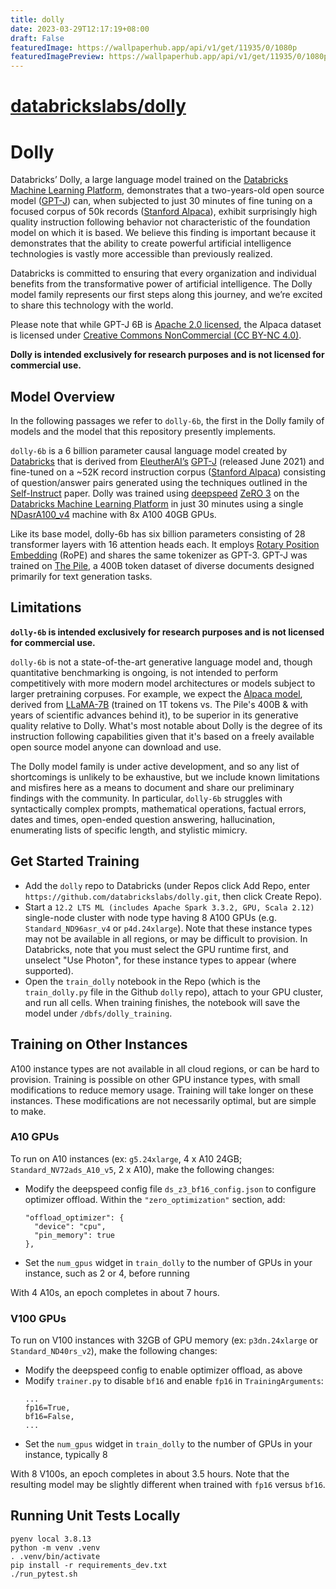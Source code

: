 ```yaml
---
title: dolly
date: 2023-03-29T12:17:19+08:00
draft: False
featuredImage: https://wallpaperhub.app/api/v1/get/11935/0/1080p
featuredImagePreview: https://wallpaperhub.app/api/v1/get/11935/0/1080p
---
```


# [databrickslabs/dolly](https://github.com/databrickslabs/dolly)

# Dolly
Databricks’ Dolly, a large language model trained on the [Databricks Machine Learning Platform](https://www.databricks.com/product/machine-learning), demonstrates that a two-years-old open source model ([GPT-J](https://huggingface.co/EleutherAI/gpt-j-6B)) can, when subjected to just 30 minutes of fine tuning on a focused corpus of 50k records ([Stanford Alpaca](https://crfm.stanford.edu/2023/03/13/alpaca.html)), exhibit surprisingly high quality instruction following behavior not characteristic of the foundation model on which it is based.  We believe this finding is important because it demonstrates that the ability to create powerful artificial intelligence technologies is vastly more accessible than previously realized.

Databricks is committed to ensuring that every organization and individual benefits from the transformative power of artificial intelligence. The Dolly model family represents our first steps along this journey, and we’re excited to share this technology with the world.

Please note that while GPT-J 6B is [Apache 2.0 licensed](https://huggingface.co/EleutherAI/gpt-j-6B), the Alpaca dataset is licensed under [Creative Commons NonCommercial (CC BY-NC 4.0)](https://huggingface.co/datasets/tatsu-lab/alpaca). 

**Dolly is intended exclusively for research purposes and is not licensed for commercial use.**

## Model Overview
In the following passages we refer to `dolly-6b`, the first in the Dolly family of models and the model that this repository presently implements. 

`dolly-6b` is a 6 billion parameter causal language model created by [Databricks](https://databricks.com/) that is derived from [EleutherAI’s](https://www.eleuther.ai/) [GPT-J](https://huggingface.co/EleutherAI/gpt-j-6B) (released June 2021) and fine-tuned on a ~52K record instruction corpus ([Stanford Alpaca](https://crfm.stanford.edu/2023/03/13/alpaca.html)) consisting of question/answer pairs generated using the techniques outlined in the [Self-Instruct](https://arxiv.org/abs/2212.10560) paper.  Dolly was trained using [deepspeed](https://github.com/microsoft/DeepSpeed) [ZeRO 3](https://github.com/microsoft/DeepSpeed/blob/master/docs/code-docs/source/zero3.rst) on the [Databricks Machine Learning Platform](https://www.databricks.com/product/machine-learning) in just 30 minutes using a single [NDasrA100_v4](https://learn.microsoft.com/en-us/azure/virtual-machines/nda100-v4-series) machine with 8x A100 40GB GPUs. 

Like its base model, dolly-6b has six billion parameters consisting of 28 transformer layers with 16 attention heads each. It employs [Rotary Position Embedding](https://arxiv.org/abs/2104.09864) (RoPE) and shares the same tokenizer as GPT-3. GPT-J was trained on [The Pile](https://huggingface.co/datasets/the_pile), a 400B token dataset of diverse documents designed primarily for text generation tasks.

## Limitations
**`dolly-6b` is intended exclusively for research purposes and is not licensed for commercial use.**

`dolly-6b` is not a state-of-the-art generative language model and, though quantitative benchmarking is ongoing, is not intended to perform competitively with more modern model architectures or models subject to larger pretraining corpuses. For example, we expect the [Alpaca model](https://github.com/tatsu-lab/stanford_alpaca), derived from [LLaMA-7B](https://ai.facebook.com/blog/large-language-model-llama-meta-ai/) (trained on 1T tokens vs. The Pile's 400B & with years of scientific advances behind it), to be superior in its generative quality relative to Dolly. What's most notable about Dolly is the degree of its instruction following capabilities given that it's based on a freely available open source model anyone can download and use.

The Dolly model family is under active development, and so any list of shortcomings is unlikely to be exhaustive, but we include known limitations and misfires here as a means to document and share our preliminary findings with the community.  In particular, `dolly-6b` struggles with syntactically complex prompts, mathematical operations, factual errors, dates and times, open-ended question answering, hallucination, enumerating lists of specific length, and stylistic mimicry.  

## Get Started Training

* Add the `dolly` repo to Databricks (under Repos click Add Repo, enter `https://github.com/databrickslabs/dolly.git`, then click Create Repo).
* Start a `12.2 LTS ML (includes Apache Spark 3.3.2, GPU, Scala 2.12)` single-node cluster with node type having 8 A100 GPUs (e.g. `Standard_ND96asr_v4` or `p4d.24xlarge`). Note that these instance types may not be available in all regions, or may be difficult to provision. In Databricks, note that you must select the GPU runtime first, and unselect "Use Photon", for these instance types to appear (where supported).
* Open the `train_dolly` notebook in the Repo (which is the `train_dolly.py` file in the Github `dolly` repo), attach to your GPU cluster, and run all cells.  When training finishes, the notebook will save the model under `/dbfs/dolly_training`.

## Training on Other Instances

A100 instance types are not available in all cloud regions, or can be hard to provision. Training is possible on other GPU instance types, with small modifications to reduce memory usage.
Training will take longer on these instances. These modifications are not necessarily optimal, but are simple to make.

### A10 GPUs

To run on A10 instances (ex: `g5.24xlarge`, 4 x A10 24GB; `Standard_NV72ads_A10_v5`, 2 x A10), make the following changes:

- Modify the deepspeed config file `ds_z3_bf16_config.json` to configure optimizer offload. Within the `"zero_optimization"` section, add:
  ```
  "offload_optimizer": {
    "device": "cpu",
    "pin_memory": true
  },
  ```
- Set the `num_gpus` widget in `train_dolly` to the number of GPUs in your instance, such as 2 or 4, before running

With 4 A10s, an epoch completes in about 7 hours.

### V100 GPUs

To run on V100 instances with 32GB of GPU memory (ex: `p3dn.24xlarge` or `Standard_ND40rs_v2`), make the following changes:

- Modify the deepspeed config to enable optimizer offload, as above
- Modify `trainer.py` to disable `bf16` and enable `fp16` in `TrainingArguments`:
  ```
  ...
  fp16=True,
  bf16=False,
  ...
  ```
- Set the `num_gpus` widget in `train_dolly` to the number of GPUs in your instance, typically 8

With 8 V100s, an epoch completes in about 3.5 hours. Note that the resulting model may be slightly different when trained with `fp16` versus `bf16`.

## Running Unit Tests Locally

```
pyenv local 3.8.13
python -m venv .venv
. .venv/bin/activate
pip install -r requirements_dev.txt
./run_pytest.sh
```
